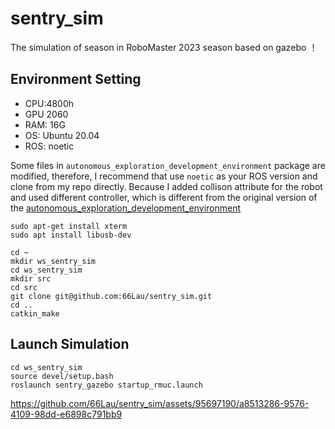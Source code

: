 # sentry_sim
The simulation of  season in RoboMaster 2023 season based on gazebo
！[](./img/slope_img.png)

## Environment Setting
- CPU:4800h
- GPU 2060
- RAM: 16G
- OS: Ubuntu 20.04
- ROS: noetic

Some files in `autonomous_exploration_development_environment` package are modified, therefore, I recommend that use `noetic` as your ROS version and clone from my repo directly. Because I added collison attribute for the robot and used different controller, which is different from the original version of the [autonomous_exploration_development_environment](https://github.com/HongbiaoZ/autonomous_exploration_development_environment)

```SHELL
sudo apt-get install xterm
sudo apt install libusb-dev

cd ~
mkdir ws_sentry_sim
cd ws_sentry_sim
mkdir src
cd src
git clone git@github.com:66Lau/sentry_sim.git
cd ..
catkin_make
```

## Launch Simulation
```SHELL
cd ws_sentry_sim
source devel/setup.bash
roslaunch sentry_gazebo startup_rmuc.launch
```

https://github.com/66Lau/sentry_sim/assets/95697190/a8513286-9576-4109-98dd-e6898c791bb9
